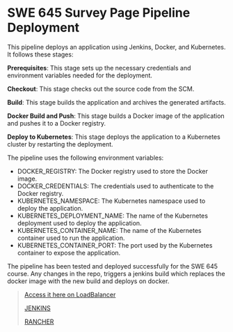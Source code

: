 # SWE 645 Survey Page Pipeline Deployment

This pipeline deploys an application using Jenkins, Docker, and Kubernetes. It follows these stages:

__Prerequisites__: This stage sets up the necessary credentials and environment variables needed for the deployment.

__Checkout__: This stage checks out the source code from the SCM.

__Build__: This stage builds the application and archives the generated artifacts.

__Docker Build and Push__: This stage builds a Docker image of the application and pushes it to a Docker registry.

__Deploy to Kubernetes__: This stage deploys the application to a Kubernetes cluster by restarting the deployment.

The pipeline uses the following environment variables:

- DOCKER_REGISTRY: The Docker registry used to store the Docker image.
- DOCKER_CREDENTIALS: The credentials used to authenticate to the Docker registry.
- KUBERNETES_NAMESPACE: The Kubernetes namespace used to deploy the application.
- KUBERNETES_DEPLOYMENT_NAME: The name of the Kubernetes deployment used to deploy the application.
- KUBERNETES_CONTAINER_NAME: The name of the Kubernetes container used to run the application.
- KUBERNETES_CONTAINER_PORT: The port used by the Kubernetes container to expose the application.

The pipeline has been tested and deployed successfully for the SWE 645 course. Any changes in the repo, triggers a jenkins build which replaces the docker image with the new build and deploys on docker.

>[Access it here on LoadBalancer ](https://18.209.26.76/k8s/clusters/c-ff5k8/api/v1/namespaces/swe-a2/services/http:deploy-a2:8080/proxy/)
>
>[JENKINS](http://107.23.40.143:8080/)
>
>[RANCHER](https://18.209.26.76/dashboard/)
